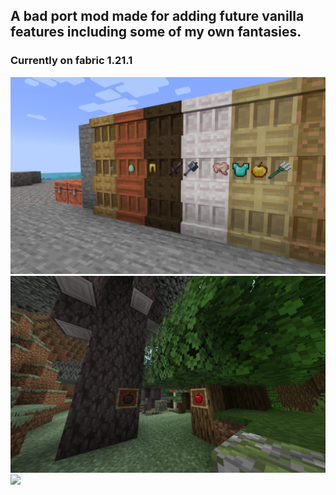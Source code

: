 ## A bad port mod made for adding future vanilla features including some of my own fantasies. 
### Currently on fabric 1.21.1
![](img/img1.png)
![](img/img2.png)
![](img/img3.png)
